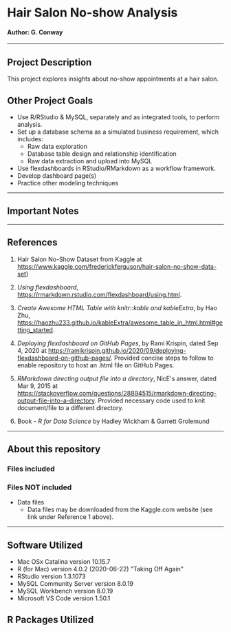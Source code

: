 # Hair Salon No-show Analysis
#### Author: G. Conway 

***

## Project Description

This project explores insights about no-show appointments at a hair salon.

## Other Project Goals

* Use R/RStudio & MySQL, separately and as integrated tools, to perform analysis.
* Set up a database schema as a simulated business requirement, which includes:
    + Raw data exploration
    + Database table design and relationship identification
    + Raw data extraction and upload into MySQL
* Use flexdashboards in RStudio/RMarkdown as a workflow framework.
* Develop dashboard page(s) 
* Practice other modeling techniques

***

## Important Notes

***

## References

1. Hair Salon No-Show Dataset from Kaggle at https://www.kaggle.com/frederickferguson/hair-salon-no-show-data-set)

2. *Using flexdashboard*, https://rmarkdown.rstudio.com/flexdashboard/using.html.

3. *Create Awesome HTML Table with knitr::kable and kableExtra*, by Hao Zhu, https://haozhu233.github.io/kableExtra/awesome_table_in_html.html#getting_started.

4. *Deploying flexdashboard on GitHub Pages*, by Rami Krispin, dated Sep 4, 2020 at https://ramikrispin.github.io/2020/09/deploying-flexdashboard-on-github-pages/. Provided concise steps to follow to enable repository to host an .html file on GitHub Pages.

5. *RMarkdown directing output file into a directory*, NicE's answer, dated Mar 9, 2015 at https://stackoverflow.com/questions/28894515/rmarkdown-directing-output-file-into-a-directory. Provided necessary code used to knit document/file to a different directory.

6. Book - *R for Data Science* by Hadley Wickham & Garrett Grolemund

***

## About this repository

### Files included

### Files NOT included

* Data files
    + Data files may be downloaded from the Kaggle.com website (see link under Reference 1 above).

***

## Software Utilized

* Mac OSx Catalina version 10.15.7
* R (for Mac) version 4.0.2 (2020-06-22) "Taking Off Again"
* RStudio version 1.3.1073
* MySQL Community Server version 8.0.19
* MySQL Workbench version 8.0.19
* Microsoft VS Code version 1.50.1

## R Packages Utilized

